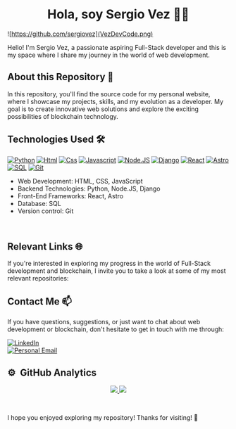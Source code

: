 <h1 align="center">Hola, soy Sergio Vez ✌🏼</h1>
</div>

![https://github.com/sergiovez](VezDevCode.png)

Hello! I'm Sergio Vez, a passionate aspiring Full-Stack developer and this is my space where I share my journey in the world of web development.
<br>

## About this Repository 📁

In this repository, you'll find the source code for my personal website, where I showcase my projects, skills, and my evolution as a developer. My goal is to create innovative web solutions and explore the exciting possibilities of blockchain technology.
<br>

## Technologies Used 🛠️

[![Python](https://img.shields.io/badge/Python-yellow?style=for-the-badge&logo=python&logoColor=white&labelColor=101010)]() 
[![Html](https://img.shields.io/badge/HTML-white?style=for-the-badge&logo=html5&logoColor=white&labelColor=black&color=%23E34F26)]() 
[![Css](https://img.shields.io/badge/css-white?style=for-the-badge&logo=css3&logoColor=white&labelColor=black&color=blue)]() 
[![Javascript](https://img.shields.io/badge/javascript-white?style=for-the-badge&logo=javascript&logoColor=white&labelColor=black&color=%23F7DF1E)]() 
[![Node.JS](https://img.shields.io/badge/Node.JS-white?style=for-the-badge&logo=nodedotjs&logoColor=white&labelColor=black&color=blue)]() 
[![Django](https://img.shields.io/badge/Django-white?style=for-the-badge&logo=django&logoColor=white&labelColor=black&color=blue)]() 
[![React](https://img.shields.io/badge/React-white?style=for-the-badge&logo=react&logoColor=white&labelColor=black&color=blue)]() 
[![Astro](https://img.shields.io/badge/Astro-white?style=for-the-badge&logo=astro&logoColor=white&labelColor=black&color=blue)]() 
[![SQL](https://img.shields.io/badge/my%20sql-white?style=for-the-badge&logo=mysql&logoColor=white&labelColor=black&color=%234479A1)]() 
[![Git](https://img.shields.io/badge/Git-white?style=for-the-badge&logo=git&logoColor=white&labelColor=black&color=blue)]() 

- Web Development: HTML, CSS, JavaScript
- Backend Technologies: Python, Node.JS, Django
- Front-End Frameworks: React, Astro
- Database: SQL
- Version control: Git
<br>

## Relevant Links 🌐

If you're interested in exploring my progress in the world of Full-Stack development and blockchain, I invite you to take a look at some of my most relevant repositories:
<br>

## Contact Me 📫

If you have questions, suggestions, or just want to chat about web development or blockchain, don't hesitate to get in touch with me through:

[![LinkedIn](https://img.shields.io/badge/LinkedIn-white?style=for-the-badge&logo=linkedin&logoColor=white&labelColor=%230A66C2&color=%23363636)](https://www.linkedin.com/in/sergio-vez)
</br>
[![Personal Email](https://img.shields.io/badge/Personal%20Email-white?style=for-the-badge&logo=gmail&logoColor=white&label=sergiovez13%40gmail.com&labelColor=black&color=%23EA4335)](mailto:sergiovez13@gmail.com)

## ⚙️ &nbsp;GitHub Analytics

<p align="center">
<a href="https://github.com/ArisGuimera">
  <img height="110em" src="https://github-readme-stats-eight-theta.vercel.app/api?username=sergiovez&show_icons=true&theme=algolia&include_all_commits=true&count_private=true"/>
  <img height="110em" src="https://github-readme-stats-eight-theta.vercel.app/api/top-langs/?username=sergiovez&layout=compact&langs_count=8&theme=algolia"/>
</a>
</p>
<br>

I hope you enjoyed exploring my repository! Thanks for visiting! 👋
